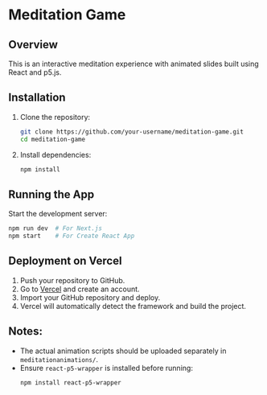 # Meditation Game

## Overview
This is an interactive meditation experience with animated slides built using React and p5.js.

## Installation

1. Clone the repository:
   ```sh
   git clone https://github.com/your-username/meditation-game.git
   cd meditation-game
   ```
2. Install dependencies:
   ```sh
   npm install
   ```

## Running the App

Start the development server:
```sh
npm run dev  # For Next.js
npm start    # For Create React App
```

## Deployment on Vercel

1. Push your repository to GitHub.
2. Go to [Vercel](https://vercel.com/) and create an account.
3. Import your GitHub repository and deploy.
4. Vercel will automatically detect the framework and build the project.

## Notes:
- The actual animation scripts should be uploaded separately in `meditationanimations/`.
- Ensure `react-p5-wrapper` is installed before running:
  ```sh
  npm install react-p5-wrapper
  ```
